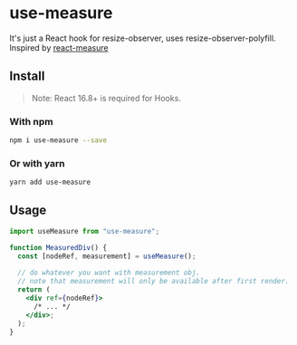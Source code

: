 # use-measure

It's just a React hook for resize-observer, uses resize-observer-polyfill. Inspired by [react-measure](https://github.com/souporserious/react-measure)

## Install

> Note: React 16.8+ is required for Hooks.

### With npm

```sh
npm i use-measure --save
```

### Or with yarn

```sh
yarn add use-measure
```

## Usage

```jsx
import useMeasure from "use-measure";

function MeasuredDiv() {
  const [nodeRef, measurement] = useMeasure();
  
  // do whatever you want with measurement obj.
  // note that measurement will only be available after first render.
  return (
    <div ref={nodeRef}>
      /* ... */
    </div>;
  );
}
```
